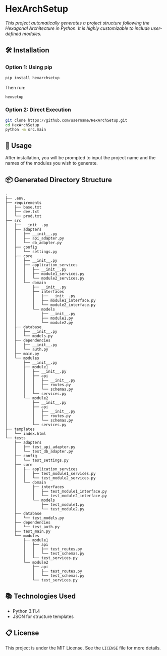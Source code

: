 # HexArchSetup
_This project automatically generates a project structure following the Hexagonal Architecture in Python. It is highly customizable to include user-defined modules._

## 🛠️ Installation

### Option 1: Using pip

```bash
pip install hexarchsetup
```

Then run:

```bash
hexsetup
```

### Option 2: Direct Execution

```bash
git clone https://github.com/username/HexArchSetup.git
cd HexArchSetup
python -m src.main
```

## 🚀 Usage

After installation, you will be prompted to input the project name and the names of the modules you wish to generate.

## 📦 Generated Directory Structure

```plaintext
.
├── .env.
├── requirements
│   ├── base.txt
│   ├── dev.txt
│   └── prod.txt
├── src
│   ├── __init__.py
│   ├── adapters
│   │   ├── __init__.py
│   │   ├── api_adapter.py
│   │   └── db_adapter.py
│   ├── config
│   │   └── settings.py
│   ├── core
│   │   ├── __init__.py
│   │   ├── application_services
│   │   │   ├── __init__.py
│   │   │   ├── module1_services.py
│   │   │   └── module2_services.py
│   │   └── domain
│   │       ├── __init__.py
│   │       ├── interfaces
│   │       │   ├── __init__.py
│   │       │   ├── module1_interface.py
│   │       │   └── module2_interface.py
│   │       └── models
│   │           ├── __init__.py
│   │           ├── module1.py
│   │           └── module2.py
│   ├── database
│   │   ├── __init__.py
│   │   └── models.py
│   ├── dependencies
│   │   ├── __init__.py
│   │   └── auth.py
│   ├── main.py
│   └── modules
│       ├── __init__.py
│       ├── module1
│       │   ├── __init__.py
│       │   ├── api
│       │   │   ├── __init__.py
│       │   │   ├── routes.py
│       │   │   └── schemas.py
│       │   └── services.py
│       └── module2
│           ├── __init__.py
│           ├── api
│           │   ├── __init__.py
│           │   ├── routes.py
│           │   └── schemas.py
│           └── services.py
├── templates
│   └── index.html
└── tests
    ├── adapters
    │   ├── test_api_adapter.py
    │   └── test_db_adapter.py
    ├── config
    │   └── test_settings.py
    ├── core
    │   ├── application_services
    │   │   ├── test_module1_services.py
    │   │   └── test_module2_services.py
    │   └── domain
    │       ├── interfaces
    │       │   ├── test_module1_interface.py
    │       │   └── test_module2_interface.py
    │       └── models
    │           ├── test_module1.py
    │           └── test_module2.py
    ├── database
    │   └── test_models.py
    ├── dependencies
    │   └── test_auth.py
    ├── test_main.py
    └── modules
        ├── module1
        │   ├── api
        │   │   ├── test_routes.py
        │   │   └── test_schemas.py
        │   └── test_services.py
        └── module2
            ├── api
            │   ├── test_routes.py
            │   └── test_schemas.py
            └── test_services.py
```

## 📚 Technologies Used

- Python 3.11.4
- JSON for structure templates

## 📋 License

This project is under the MIT License. See the `LICENSE` file for more details.

